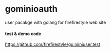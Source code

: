 # gominioauth

user pacakge with golang for firefirestyle web site

#### test & demo code
 https://github.com/firefirestyle/go.miniuser.test
